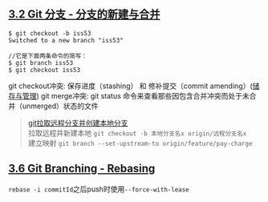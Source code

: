 ## [3.2 Git 分支 - 分支的新建与合并](https://git-scm.com/book/zh/v2/Git-%E5%88%86%E6%94%AF-%E5%88%86%E6%94%AF%E7%9A%84%E6%96%B0%E5%BB%BA%E4%B8%8E%E5%90%88%E5%B9%B6)
```
$ git checkout -b iss53
Switched to a new branch "iss53"

//它是下面两条命令的简写：
$ git branch iss53
$ git checkout iss53
```
git checkout冲突: 保存进度（stashing） 和 修补提交（commit amending）([储存与管理](https://git-scm.com/book/zh/v2/ch00/r_git_stashing))
git merge冲突: git status 命令来查看那些因包含合并冲突而处于未合并（unmerged）状态的文件

> [git拉取远程分支并创建本地分支](https://blog.csdn.net/tterminator/article/details/52225720)  
> 拉取远程并新建本地 `git checkout -b 本地分支名x origin/远程分支名x`  
> 建立映射 `git branch --set-upstream-to origin/feature/pay-charge`

## [3.6 Git Branching - Rebasing](https://git-scm.com/book/en/v2/Git-Branching-Rebasing)
`rebase -i commitId`之后push时使用`--force-with-lease`

